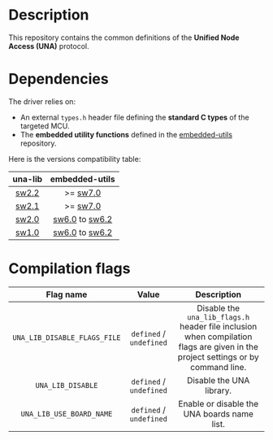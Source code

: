 # Description

This repository contains the common definitions of the **Unified Node Access (UNA)** protocol.

# Dependencies

The driver relies on:

* An external `types.h` header file defining the **standard C types** of the targeted MCU.
* The **embedded utility functions** defined in the [embedded-utils](https://github.com/Ludovic-Lesur/embedded-utils) repository.

Here is the versions compatibility table:

| **una-lib** | **embedded-utils** |
|:---:|:---:|
| [sw2.2](https://github.com/Ludovic-Lesur/una-lib/releases/tag/sw2.2) | >= [sw7.0](https://github.com/Ludovic-Lesur/embedded-utils/releases/tag/sw7.0) |
| [sw2.1](https://github.com/Ludovic-Lesur/una-lib/releases/tag/sw2.1) | >= [sw7.0](https://github.com/Ludovic-Lesur/embedded-utils/releases/tag/sw7.0) |
| [sw2.0](https://github.com/Ludovic-Lesur/una-lib/releases/tag/sw2.0) | [sw6.0](https://github.com/Ludovic-Lesur/embedded-utils/releases/tag/sw6.0) to [sw6.2](https://github.com/Ludovic-Lesur/embedded-utils/releases/tag/sw6.2) |
| [sw1.0](https://github.com/Ludovic-Lesur/una-lib/releases/tag/sw1.0) | [sw6.0](https://github.com/Ludovic-Lesur/embedded-utils/releases/tag/sw6.0) to [sw6.2](https://github.com/Ludovic-Lesur/embedded-utils/releases/tag/sw6.2) |

# Compilation flags

| **Flag name** | **Value** | **Description** |
|:---:|:---:|:---:|
| `UNA_LIB_DISABLE_FLAGS_FILE` | `defined` / `undefined` | Disable the `una_lib_flags.h` header file inclusion when compilation flags are given in the project settings or by command line. |
| `UNA_LIB_DISABLE` | `defined` / `undefined` | Disable the UNA library. |
| `UNA_LIB_USE_BOARD_NAME` | `defined` / `undefined` | Enable or disable the UNA boards name list. |

